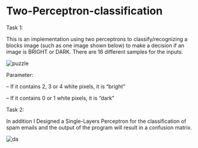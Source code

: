 # Two-Perceptron-classification
Task 1:

This is an implementation using two perceptrons to classify/recognizing a blocks image (such as one image shown below) to make a decision if an image is BRIGHT or DARK. There are 16 different samples for the inputs.


![puzzle](https://github.com/vincentkipchoge/Two-Perceptron-classification/assets/100973751/aaa58bd2-b570-42d1-9bbd-307610f58b95)



Parameter:


– If it contains 2, 3 or 4 white pixels, it is “bright”

– If it contains 0 or 1 white pixels, it is “dark”





Task 2:

In addition I Designed a Single-Layers Perceptron for the classification of spam emails and the output of the program will result in a confusion matrix.  


![da](https://github.com/vincentkipchoge/Two-Perceptron-classification/assets/100973751/849a8f38-1a6a-477d-aff0-d91c383867b4)
